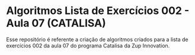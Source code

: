 # Algoritmos Lista de Exercícios 002 - Aula 07 (CATALISA)
Esse repositório é referente a criação de algoritmos criados para a lista de exercícios 002 da aula 07 do programa Catalisa da Zup Innovation.
